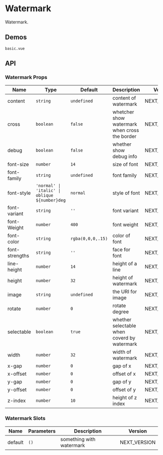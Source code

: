# Watermark

Watermark.

## Demos

```demo
basic.vue
```

## API

### Watermark Props

| Name | Type | Default | Description | Version |
| --- | --- | --- | --- | --- |
| content | `string` | `undefined` | content of watermark | NEXT_VERSION |
| cross | `boolean` | `false` | whetcher show watermark when cross the border | NEXT_VERSION |
| debug | `boolean` | `false` | whether show debug info | NEXT_VERSION |
| font-size | `number` | `14` | size of font | NEXT_VERSION |
| font-family | `string` | `undefined` | font family | NEXT_VERSION |
| font-style | `'normal' \| 'italic' \| oblique ${number}deg` | `normal` | style of font | NEXT_VERSION |
| font-variant | `string` | `''` | font variant | NEXT_VERSION |
| font-Weight | `number` | `400` | font weight | NEXT_VERSION |
| font-color | `string` | `rgba(0,0,0,.15)` | color of font | NEXT_VERSION |
| font-strengths | `string` | `''` | face for font | NEXT_VERSION |
| line-height | `number` | `14` | height of a line | NEXT_VERSION |
| height | `number` | `32` | height of watermark | NEXT_VERSION |
| image | `string` | `undefined` | the URI for image | NEXT_VERSION |
| rotate | `number` | `0` | rotate degree | NEXT_VERSION |
| selectable | `boolean` | `true` | whether selectable when coverd by watermark | NEXT_VERSION |
| width | `number` | `32` | width of watermark | NEXT_VERSION |
| x-gap | `number` | `0` | gap of x | NEXT_VERSION |
| x-offset | `number` | `0` | offset of x | NEXT_VERSION |
| y-gap | `number` | `0` | gap of y | NEXT_VERSION |
| y-offset | `number` | `0` | offset of y | NEXT_VERSION |
| z-index | `number` | `10` | height of z index | NEXT_VERSION |

### Watermark Slots

| Name    | Parameters | Description              | Version      |
| ------- | ---------- | ------------------------ | ------------ |
| default | `()`       | something with watermark | NEXT_VERSION |
